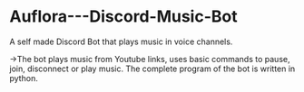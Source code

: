 # Auflora---Discord-Music-Bot

A self made Discord Bot that plays music in voice channels.

->The bot plays music from Youtube links, uses basic commands to pause, join, disconnect or play music. The complete program of the bot is written in python.
